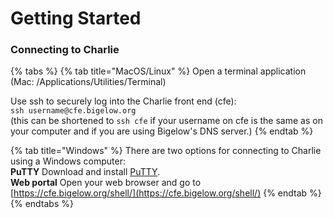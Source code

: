 # Getting Started

### Connecting to Charlie

{% tabs %}
{% tab title="MacOS/Linux" %}
Open a terminal application \(Mac: /Applications/Utilities/Terminal\)

Use ssh to securely log into the Charlie front end \(cfe\):  
`ssh username@cfe.bigelow.org`  
\(this can be shortened to `ssh cfe` if your username on cfe is the same as on your computer and if you are using Bigelow's DNS server.\)
{% endtab %}

{% tab title="Windows" %}
There are two options for connecting to Charlie using a Windows computer:  
**PuTTY** Download and install [PuTTY](https://www.chiark.greenend.org.uk/~sgtatham/putty/latest.html).  
**Web portal** Open your web browser and go to [https://cfe.bigelow.org/shell/](https://cfe.bigelow.org/shell/)
{% endtab %}
{% endtabs %}

#### 

